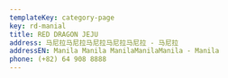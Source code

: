```yaml
---
templateKey: category-page
key: rd-manial
title: RED DRAGON JEJU
address: 马尼拉马尼拉马尼拉马尼拉马尼拉 - 马尼拉
addressEN: Manila Manila ManilaManilaManila - Manila
phone: (+82) 64 908 8888
---
```

